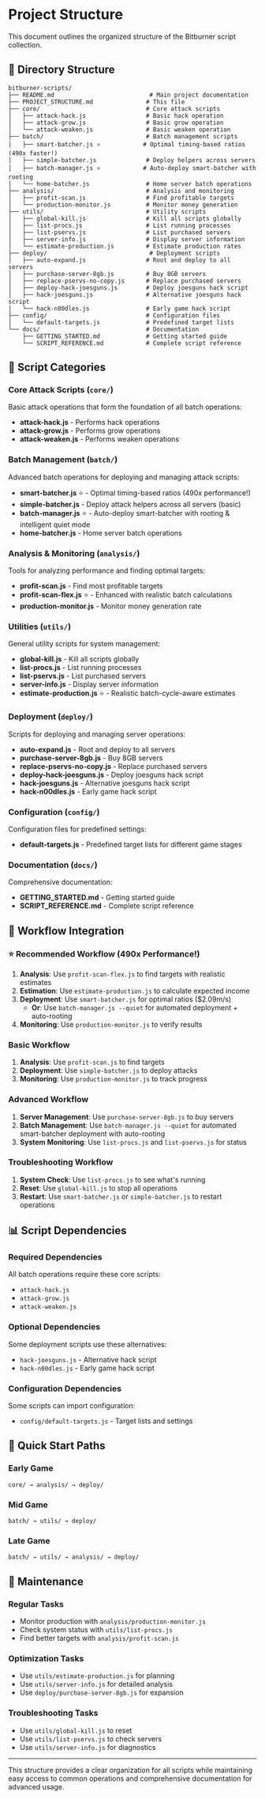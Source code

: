 # Project Structure

This document outlines the organized structure of the Bitburner script collection.

## 📁 Directory Structure

```
bitburner-scripts/
├── README.md                           # Main project documentation
├── PROJECT_STRUCTURE.md               # This file
├── core/                              # Core attack scripts
│   ├── attack-hack.js                 # Basic hack operation
│   ├── attack-grow.js                 # Basic grow operation
│   └── attack-weaken.js               # Basic weaken operation
├── batch/                             # Batch management scripts
│   ├── smart-batcher.js ⭐            # Optimal timing-based ratios (490x faster!)
│   ├── simple-batcher.js              # Deploy helpers across servers
│   ├── batch-manager.js ⭐            # Auto-deploy smart-batcher with rooting
│   └── home-batcher.js                # Home server batch operations
├── analysis/                          # Analysis and monitoring
│   ├── profit-scan.js                 # Find profitable targets
│   └── production-monitor.js          # Monitor money generation
├── utils/                             # Utility scripts
│   ├── global-kill.js                 # Kill all scripts globally
│   ├── list-procs.js                  # List running processes
│   ├── list-pservs.js                 # List purchased servers
│   ├── server-info.js                 # Display server information
│   └── estimate-production.js         # Estimate production rates
├── deploy/                             # Deployment scripts
│   ├── auto-expand.js                 # Root and deploy to all servers
│   ├── purchase-server-8gb.js         # Buy 8GB servers
│   ├── replace-pservs-no-copy.js      # Replace purchased servers
│   ├── deploy-hack-joesguns.js        # Deploy joesguns hack script
│   ├── hack-joesguns.js               # Alternative joesguns hack script
│   └── hack-n00dles.js                # Early game hack script
├── config/                            # Configuration files
│   └── default-targets.js             # Predefined target lists
└── docs/                              # Documentation
    ├── GETTING_STARTED.md             # Getting started guide
    └── SCRIPT_REFERENCE.md            # Complete script reference
```

## 🎯 Script Categories

### Core Attack Scripts (`core/`)
Basic attack operations that form the foundation of all batch operations:
- **attack-hack.js** - Performs hack operations
- **attack-grow.js** - Performs grow operations  
- **attack-weaken.js** - Performs weaken operations

### Batch Management (`batch/`)
Advanced batch operations for deploying and managing attack scripts:
- **smart-batcher.js** ⭐ - Optimal timing-based ratios (490x performance!)
- **simple-batcher.js** - Deploy attack helpers across all servers (basic)
- **batch-manager.js** ⭐ - Auto-deploy smart-batcher with rooting & intelligent quiet mode
- **home-batcher.js** - Home server batch operations

### Analysis & Monitoring (`analysis/`)
Tools for analyzing performance and finding optimal targets:
- **profit-scan.js** - Find most profitable targets
- **profit-scan-flex.js** ⭐ - Enhanced with realistic batch calculations
- **production-monitor.js** - Monitor money generation rate

### Utilities (`utils/`)
General utility scripts for system management:
- **global-kill.js** - Kill all scripts globally
- **list-procs.js** - List running processes
- **list-pservs.js** - List purchased servers
- **server-info.js** - Display server information
- **estimate-production.js** ⭐ - Realistic batch-cycle-aware estimates

### Deployment (`deploy/`)
Scripts for deploying and managing server operations:
- **auto-expand.js** - Root and deploy to all servers
- **purchase-server-8gb.js** - Buy 8GB servers
- **replace-pservs-no-copy.js** - Replace purchased servers
- **deploy-hack-joesguns.js** - Deploy joesguns hack script
- **hack-joesguns.js** - Alternative joesguns hack script
- **hack-n00dles.js** - Early game hack script

### Configuration (`config/`)
Configuration files for predefined settings:
- **default-targets.js** - Predefined target lists for different game stages

### Documentation (`docs/`)
Comprehensive documentation:
- **GETTING_STARTED.md** - Getting started guide
- **SCRIPT_REFERENCE.md** - Complete script reference

## 🔄 Workflow Integration

### ⭐ Recommended Workflow (490x Performance!)
1. **Analysis**: Use `profit-scan-flex.js` to find targets with realistic estimates
2. **Estimation**: Use `estimate-production.js` to calculate expected income
3. **Deployment**: Use `smart-batcher.js` for optimal ratios ($2.09m/s)
   - **Or**: Use `batch-manager.js --quiet` for automated deployment + auto-rooting
4. **Monitoring**: Use `production-monitor.js` to verify results

### Basic Workflow
1. **Analysis**: Use `profit-scan.js` to find targets
2. **Deployment**: Use `simple-batcher.js` to deploy attacks
3. **Monitoring**: Use `production-monitor.js` to track progress

### Advanced Workflow
1. **Server Management**: Use `purchase-server-8gb.js` to buy servers
2. **Batch Management**: Use `batch-manager.js --quiet` for automated smart-batcher deployment with auto-rooting
3. **System Monitoring**: Use `list-procs.js` and `list-pservs.js` for status

### Troubleshooting Workflow
1. **System Check**: Use `list-procs.js` to see what's running
2. **Reset**: Use `global-kill.js` to stop all operations
3. **Restart**: Use `smart-batcher.js` or `simple-batcher.js` to restart operations

## 📊 Script Dependencies

### Required Dependencies
All batch operations require these core scripts:
- `attack-hack.js`
- `attack-grow.js`
- `attack-weaken.js`

### Optional Dependencies
Some deployment scripts use these alternatives:
- `hack-joesguns.js` - Alternative hack script
- `hack-n00dles.js` - Early game hack script

### Configuration Dependencies
Some scripts can import configuration:
- `config/default-targets.js` - Target lists and settings

## 🚀 Quick Start Paths

### Early Game
```
core/ → analysis/ → deploy/
```

### Mid Game
```
batch/ → utils/ → deploy/
```

### Late Game
```
batch/ → utils/ → analysis/ → deploy/
```

## 📝 Maintenance

### Regular Tasks
- Monitor production with `analysis/production-monitor.js`
- Check system status with `utils/list-procs.js`
- Find better targets with `analysis/profit-scan.js`

### Optimization Tasks
- Use `utils/estimate-production.js` for planning
- Use `utils/server-info.js` for detailed analysis
- Use `deploy/purchase-server-8gb.js` for expansion

### Troubleshooting Tasks
- Use `utils/global-kill.js` to reset
- Use `utils/list-pservs.js` to check servers
- Use `utils/server-info.js` for diagnostics

---

This structure provides a clear organization for all scripts while maintaining easy access to common operations and comprehensive documentation for advanced usage.
